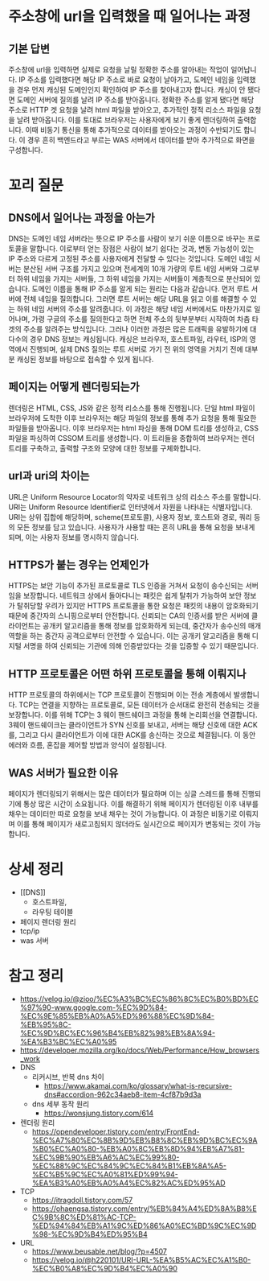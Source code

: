 # 주소창에 url을 입력했을 때 일어나는 과정
## 기본 답변
주소창에 url을 입력하면 실제로 요청을 날릴 정확한 주소를 알아내는 작업이 일어납니다. IP 주소를 입력했다면 해당 IP 주소로 바로 요청이 날아가고, 도메인 네임을 입력했을 경우 먼저 캐싱된 도메인인지 확인하여 IP 주소를 찾아내고자 합니다. 캐싱이 안 됐다면 도메인 서버에 질의를 날려 IP 주소를 받아옵니다.
정확한 주소를 알게 됐다면 해당 주소로 HTTP 겟 요청을 날려 html 파일을 받아오고, 추가적인 정적 리소스 파일을 요청을 날려 받아옵니다. 이를 토대로 브라우저는 사용자에게 보기 좋게 렌더링하여 출력합니다. 이때 비동기 통신을 통해 추가적으로 데이터를 받아오는 과정이 수반되기도 합니다. 이 경우 흔히 백엔드라고 부르는 WAS 서버에서 데이터를 받아 추가적으로 화면을 구성합니다.

# 꼬리 질문
## DNS에서 일어나는 과정을 아는가
DNS는 도메인 네임 서버라는 뜻으로 IP 주소를 사람이 보기 쉬운 이름으로 바꾸는 프로토콜을 말합니다. 이로부터 얻는 장점은 사람이 보기 쉽다는 것과, 변동 가능성이 있는 IP 주소와 다르게 고정된 주소를 사용자에게 전달할 수 있다는 것입니다.
도메인 네임 서버는 분산된 서버 구조를 가지고 있으며 전세계의 10개 가량의 루트 네임 서버와 그로부터 하위 네임을 가지는 서버들, 그 하위 네임을 가지는 서버들이 계층적으로 분산되어 있습니다. 도메인 이름을 통해 IP 주소를 알게 되는 원리는 다음과 같습니다.
먼저 루트 서버에 전체 네임을 질의합니다. 그러면 루트 서버는 해당 URL을 읽고 이를 해결할 수 있는 하위 네임 서버의 주소를 알려줍니다. 이 과정은 해당 네임 서버에서도 마찬가지로 일어나며, 가령 구글의 주소를 질의한다고 하면 전체 주소의 뒷부분부터 시작하여 차츰 타겟의 주소를 알려주는 방식입니다.
그러나 이러한 과정은 많은 트래픽을 유발하기에 대다수의 경우 DNS 정보는 캐싱됩니다. 캐싱은 브라우저, 호스트파일, 라우터, ISP의 영역에서 진행되며, 실제 DNS 질의는 루트 서버로 가기 전 위의 영역을 거치기 전에 대부분 캐싱된 정보를 바탕으로 접속할 수 있게 됩니다.

## 페이지는 어떻게 렌더링되는가
렌더링은 HTML, CSS, JS와 같은 정적 리소스를 통해 진행됩니다. 단일 html 파일이 브라우저에 도착한 이후 브라우저는 해당 파일의 정보를 통해 추가 요청을 통해 필요한 파일들을 받아옵니다. 이후 브라우저는 html 파싱을 통해 DOM 트리를 생성하고, CSS 파일을 파싱하여 CSSOM 트리를 생성합니다. 이 트리들을 종합하여 브라우저는 렌더 트리를 구축하고, 출력할 구조와 모양에 대한 정보를 구체화합니다.

## url과 uri의 차이는
URL은 Uniform Resource Locator의 약자로 네트워크 상의 리소스 주소를 말합니다. URI는 Uniform Resource Identifier로 인터넷에서 자원을 나타내는 식별자입니다. URI는 상위 집합에 해당하며, scheme(프로토콜), 사용자 정보, 호스트와 경로, 쿼리 등의 모든 정보를 담고 있습니다. 
사용자가 사용할 때는 흔히 URL을 통해 요청을 보내게 되며, 이는 사용자 정보를 명시하지 않습니다. 
## HTTPS가 붙는 경우는 언제인가
HTTPS는 보안 기능이 추가된 프로토콜로 TLS 인증을 거쳐서 요청이 송수신되는 서버임을 보장합니다. 네트워크 상에서 돌아다니는 패킷은 쉽게 탈취가 가능하여 보안 정보가 탈취당할 우려가 있지만 HTTPS 프로토콜을 통한 요청은 패킷의 내용이 암호화되기 때문에 중간자의 스니핑으로부터 안전합니다. 신뢰되는 CA의 인증서를 받은 서버에 클라이언트는 공개키 알고리즘을 통해 정보를 암호화하게 되는데, 중간자가 송수신의 매개 역할을 하는 중간자 공격으로부터 안전할 수 있습니다. 이는 공개키 알고리즘을 통해 디지털 서명을 하여 신뢰되는 기관에 의해 인증받았다는 것을 입증할 수 있기 때문입니다.
## HTTP 프로토콜은 어떤 하위 프로토콜을 통해 이뤄지나
HTTP 프로토콜의 하위에서는 TCP 프로토콜이 진행되며 이는 전송 계층에서 발생합니다. TCP는 연결을 지향하는 프로토콜로, 모든 데이터가 순서대로 완전히 전송되는 것을 보장합니다. 이를 위해 TCP는 3 웨이 핸드쉐이크 과정을 통해 논리회선을 연결합니다. 
3웨이 핸드쉐이크는 클라이언트가 SYN 신호를 보내고, 서버는 해당 신호에 대한 ACK를, 그리고 다시 클라이언트가 이에 대한 ACK를 송신하는 것으로 체결됩니다. 이 동안 에러와 흐름, 혼잡을 제어할 방법과 양식이 설정됩니다. 
## WAS 서버가 필요한 이유
페이지가 렌더링되기 위해서는 많은 데이터가 필요하며 이는 싱글 스레드를 통해 진행되기에 통상 많은 시간이 소요됩니다. 이를 해결하기 위해 페이지가 렌더링된 이후 내부를 채우는 데이터만 따로 요청을 보내 채우는 것이 가능합니다. 이 과정은 비동기로 이뤄지며 이를 통해 페이지가 새로고침되지 않더라도 실시간으로 페이지가 변동되는 것이 가능합니다.

# 상세 정리
- [[DNS]]
	- 호스트파일, 
	- 라우팅 테이블
- 페이지 렌더링 원리
- tcp/ip
- was 서버

# 참고 정리
- https://velog.io/@zioo/%EC%A3%BC%EC%86%8C%EC%B0%BD%EC%97%90-www.google.com-%EC%9D%84-%EC%9E%85%EB%A0%A5%ED%96%88%EC%9D%84-%EB%95%8C-%EC%9D%BC%EC%96%B4%EB%82%98%EB%8A%94-%EA%B3%BC%EC%A0%95
- https://developer.mozilla.org/ko/docs/Web/Performance/How_browsers_work
- DNS
	- 리커시브, 반복 dns 차이
		- https://www.akamai.com/ko/glossary/what-is-recursive-dns#accordion-962c34aeb8-item-4cf87b9d3a
	- dns 세부 동작 원리
		- https://wonsjung.tistory.com/614
- 렌더링 원리
	- https://opendeveloper.tistory.com/entry/FrontEnd-%EC%A7%80%EC%8B%9D%EB%B8%8C%EB%9D%BC%EC%9A%B0%EC%A0%80-%EB%A0%8C%EB%8D%94%EB%A7%81-%EC%9B%90%EB%A6%AC%EC%99%80-%EC%88%9C%EC%84%9C%EC%84%B1%EB%8A%A5-%EC%B5%9C%EC%A0%81%ED%99%94-%EA%B3%A0%EB%A0%A4%EC%82%AC%ED%95%AD
- TCP
	- https://itragdoll.tistory.com/57
	- https://ohaengsa.tistory.com/entry/%EB%84%A4%ED%8A%B8%EC%9B%8C%ED%81%AC-TCP-%ED%94%84%EB%A1%9C%ED%86%A0%EC%BD%9C%EC%9D%98-%EC%9D%B4%ED%95%B4
- URL
	- https://www.beusable.net/blog/?p=4507
	- https://velog.io/@h220101/URI-URL-%EA%B5%AC%EC%A1%B0-%EC%B0%A8%EC%9D%B4%EC%A0%90
